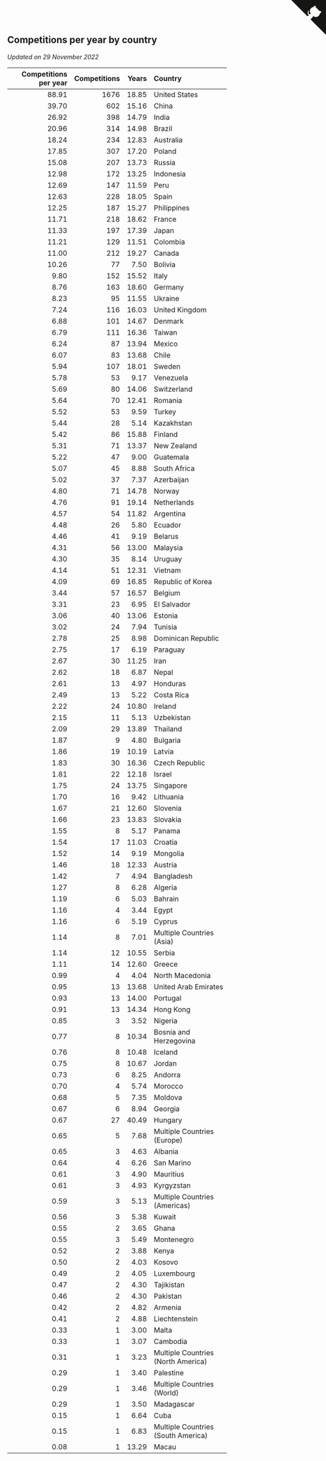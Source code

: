 ## Competitions per year by country

*Updated on 29 November 2022*

| Competitions per year | Competitions | Years | Country |
| ---: | ---: | ---: | :--- |
| 88.91 | 1676 | 18.85 | United States |
| 39.70 | 602 | 15.16 | China |
| 26.92 | 398 | 14.79 | India |
| 20.96 | 314 | 14.98 | Brazil |
| 18.24 | 234 | 12.83 | Australia |
| 17.85 | 307 | 17.20 | Poland |
| 15.08 | 207 | 13.73 | Russia |
| 12.98 | 172 | 13.25 | Indonesia |
| 12.69 | 147 | 11.59 | Peru |
| 12.63 | 228 | 18.05 | Spain |
| 12.25 | 187 | 15.27 | Philippines |
| 11.71 | 218 | 18.62 | France |
| 11.33 | 197 | 17.39 | Japan |
| 11.21 | 129 | 11.51 | Colombia |
| 11.00 | 212 | 19.27 | Canada |
| 10.26 | 77 | 7.50 | Bolivia |
| 9.80 | 152 | 15.52 | Italy |
| 8.76 | 163 | 18.60 | Germany |
| 8.23 | 95 | 11.55 | Ukraine |
| 7.24 | 116 | 16.03 | United Kingdom |
| 6.88 | 101 | 14.67 | Denmark |
| 6.79 | 111 | 16.36 | Taiwan |
| 6.24 | 87 | 13.94 | Mexico |
| 6.07 | 83 | 13.68 | Chile |
| 5.94 | 107 | 18.01 | Sweden |
| 5.78 | 53 | 9.17 | Venezuela |
| 5.69 | 80 | 14.06 | Switzerland |
| 5.64 | 70 | 12.41 | Romania |
| 5.52 | 53 | 9.59 | Turkey |
| 5.44 | 28 | 5.14 | Kazakhstan |
| 5.42 | 86 | 15.88 | Finland |
| 5.31 | 71 | 13.37 | New Zealand |
| 5.22 | 47 | 9.00 | Guatemala |
| 5.07 | 45 | 8.88 | South Africa |
| 5.02 | 37 | 7.37 | Azerbaijan |
| 4.80 | 71 | 14.78 | Norway |
| 4.76 | 91 | 19.14 | Netherlands |
| 4.57 | 54 | 11.82 | Argentina |
| 4.48 | 26 | 5.80 | Ecuador |
| 4.46 | 41 | 9.19 | Belarus |
| 4.31 | 56 | 13.00 | Malaysia |
| 4.30 | 35 | 8.14 | Uruguay |
| 4.14 | 51 | 12.31 | Vietnam |
| 4.09 | 69 | 16.85 | Republic of Korea |
| 3.44 | 57 | 16.57 | Belgium |
| 3.31 | 23 | 6.95 | El Salvador |
| 3.06 | 40 | 13.06 | Estonia |
| 3.02 | 24 | 7.94 | Tunisia |
| 2.78 | 25 | 8.98 | Dominican Republic |
| 2.75 | 17 | 6.19 | Paraguay |
| 2.67 | 30 | 11.25 | Iran |
| 2.62 | 18 | 6.87 | Nepal |
| 2.61 | 13 | 4.97 | Honduras |
| 2.49 | 13 | 5.22 | Costa Rica |
| 2.22 | 24 | 10.80 | Ireland |
| 2.15 | 11 | 5.13 | Uzbekistan |
| 2.09 | 29 | 13.89 | Thailand |
| 1.87 | 9 | 4.80 | Bulgaria |
| 1.86 | 19 | 10.19 | Latvia |
| 1.83 | 30 | 16.36 | Czech Republic |
| 1.81 | 22 | 12.18 | Israel |
| 1.75 | 24 | 13.75 | Singapore |
| 1.70 | 16 | 9.42 | Lithuania |
| 1.67 | 21 | 12.60 | Slovenia |
| 1.66 | 23 | 13.83 | Slovakia |
| 1.55 | 8 | 5.17 | Panama |
| 1.54 | 17 | 11.03 | Croatia |
| 1.52 | 14 | 9.19 | Mongolia |
| 1.46 | 18 | 12.33 | Austria |
| 1.42 | 7 | 4.94 | Bangladesh |
| 1.27 | 8 | 6.28 | Algeria |
| 1.19 | 6 | 5.03 | Bahrain |
| 1.16 | 4 | 3.44 | Egypt |
| 1.16 | 6 | 5.19 | Cyprus |
| 1.14 | 8 | 7.01 | Multiple Countries (Asia) |
| 1.14 | 12 | 10.55 | Serbia |
| 1.11 | 14 | 12.60 | Greece |
| 0.99 | 4 | 4.04 | North Macedonia |
| 0.95 | 13 | 13.68 | United Arab Emirates |
| 0.93 | 13 | 14.00 | Portugal |
| 0.91 | 13 | 14.34 | Hong Kong |
| 0.85 | 3 | 3.52 | Nigeria |
| 0.77 | 8 | 10.34 | Bosnia and Herzegovina |
| 0.76 | 8 | 10.48 | Iceland |
| 0.75 | 8 | 10.67 | Jordan |
| 0.73 | 6 | 8.25 | Andorra |
| 0.70 | 4 | 5.74 | Morocco |
| 0.68 | 5 | 7.35 | Moldova |
| 0.67 | 6 | 8.94 | Georgia |
| 0.67 | 27 | 40.49 | Hungary |
| 0.65 | 5 | 7.68 | Multiple Countries (Europe) |
| 0.65 | 3 | 4.63 | Albania |
| 0.64 | 4 | 6.26 | San Marino |
| 0.61 | 3 | 4.90 | Mauritius |
| 0.61 | 3 | 4.93 | Kyrgyzstan |
| 0.59 | 3 | 5.13 | Multiple Countries (Americas) |
| 0.56 | 3 | 5.38 | Kuwait |
| 0.55 | 2 | 3.65 | Ghana |
| 0.55 | 3 | 5.49 | Montenegro |
| 0.52 | 2 | 3.88 | Kenya |
| 0.50 | 2 | 4.03 | Kosovo |
| 0.49 | 2 | 4.05 | Luxembourg |
| 0.47 | 2 | 4.30 | Tajikistan |
| 0.46 | 2 | 4.30 | Pakistan |
| 0.42 | 2 | 4.82 | Armenia |
| 0.41 | 2 | 4.88 | Liechtenstein |
| 0.33 | 1 | 3.00 | Malta |
| 0.33 | 1 | 3.07 | Cambodia |
| 0.31 | 1 | 3.23 | Multiple Countries (North America) |
| 0.29 | 1 | 3.40 | Palestine |
| 0.29 | 1 | 3.46 | Multiple Countries (World) |
| 0.29 | 1 | 3.50 | Madagascar |
| 0.15 | 1 | 6.64 | Cuba |
| 0.15 | 1 | 6.83 | Multiple Countries (South America) |
| 0.08 | 1 | 13.29 | Macau |


<a href="https://github.com/jonatanklosko/wca_statistics" class="github-corner" aria-label="View source on Github"><svg width="80" height="80" viewBox="0 0 250 250" style="fill:#151513; color:#fff; position: absolute; top: 0; border: 0; right: 0;" aria-hidden="true"><path d="M0,0 L115,115 L130,115 L142,142 L250,250 L250,0 Z"></path><path d="M128.3,109.0 C113.8,99.7 119.0,89.6 119.0,89.6 C122.0,82.7 120.5,78.6 120.5,78.6 C119.2,72.0 123.4,76.3 123.4,76.3 C127.3,80.9 125.5,87.3 125.5,87.3 C122.9,97.6 130.6,101.9 134.4,103.2" fill="currentColor" style="transform-origin: 130px 106px;" class="octo-arm"></path><path d="M115.0,115.0 C114.9,115.1 118.7,116.5 119.8,115.4 L133.7,101.6 C136.9,99.2 139.9,98.4 142.2,98.6 C133.8,88.0 127.5,74.4 143.8,58.0 C148.5,53.4 154.0,51.2 159.7,51.0 C160.3,49.4 163.2,43.6 171.4,40.1 C171.4,40.1 176.1,42.5 178.8,56.2 C183.1,58.6 187.2,61.8 190.9,65.4 C194.5,69.0 197.7,73.2 200.1,77.6 C213.8,80.2 216.3,84.9 216.3,84.9 C212.7,93.1 206.9,96.0 205.4,96.6 C205.1,102.4 203.0,107.8 198.3,112.5 C181.9,128.9 168.3,122.5 157.7,114.1 C157.9,116.9 156.7,120.9 152.7,124.9 L141.0,136.5 C139.8,137.7 141.6,141.9 141.8,141.8 Z" fill="currentColor" class="octo-body"></path></svg></a><style>.github-corner:hover .octo-arm{animation:octocat-wave 560ms ease-in-out}@keyframes octocat-wave{0%,100%{transform:rotate(0)}20%,60%{transform:rotate(-25deg)}40%,80%{transform:rotate(10deg)}}@media (max-width:500px){.github-corner:hover .octo-arm{animation:none}.github-corner .octo-arm{animation:octocat-wave 560ms ease-in-out}}</style>
